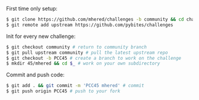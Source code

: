 First time only setup:
```bash
$ git clone https://github.com/mhered/challenges -b community && cd challenges
$ git remote add upstream https://github.com/pybites/challenges
```
Init for every new challenge:
```bash
$ git checkout community # return to community branch
$ git pull upstream community # pull the latest upstream repo
$ git checkout -b PCC45 # create a branch to work on the challenge
$ mkdir 45/mhered && cd $_ # work on your own subdirectory
```
Commit and push code:
```bash 
$ git add . && git commit -m 'PCC45 mhered' # commit 
$ git push origin PCC45 # push to your fork
```